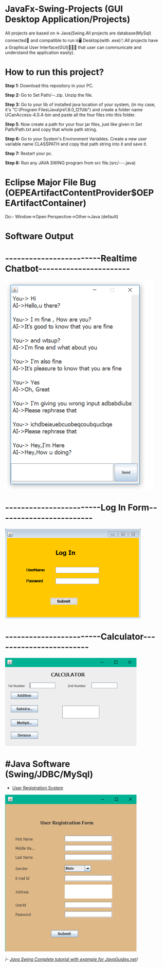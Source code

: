 # JavaFx-Swing-Projects (GUI Desktop Application/Projects)
All projects are based on ☕ Java(Swing.All projects are database(MySql) connected📂 and compatible to run is🖥️ Desktop(with .exe)🖱️.All projects have a Graphical User Interface(GUI)👨🏻‍💻 that user can communicate and understand the application easily).

# How to run this project?

**Step 1:** Download this repository in your PC.

**Step 2:** Go to Set Path/--.zip. Unzip the file.

**Step 3:**  Go to your lib of installed java location of your system, (in my case, it's "C:\Program Files\Java\jre1.8.0_121\lib") and create a folder name UCanAccess-4.0.4-bin and paste all the four files into this folder.

**Step 5**: Now create a path for your four jar files, just like given in Set Path/Path.txt and copy that whole path string.

**Step 6:** Go to your System's Environment Variables. Create a new user variable name CLASSPATH and copy that path string into it and save it.

**Step 7:** Restart your pc.

**Step 8:** Run any JAVA SWING program from src file.(src/---.java)

# Eclipse Major File Bug (OEPEArtifactContentProvider$OEPEArtifactContainer)
Do:- Window->Open Perspective->Other->Java (default)

# Software Output

# ------------------------Realtime Chatbot-----------------------

<img src="./image/Chatbot.png" >

# ------------------------Log In Form------------------------

<img src="./image/login.png" > <br>

# ------------------------Calculator------------------------

<img src="./image/calculator.png" > <br>

# #Java Software (Swing/JDBC/MySql)

- [User Registration System](https://github.com/uakp98/Java-JavaFx-Swing-Projects-DesktopApplication-GUI-Software/tree/main/User%20Registration%20System)

<img src="./image/user_registration.png" > <br>

/*- [Java Swing Complete tutorial with example for JavaGuides.net](https://github.com/soumyadip007/Java-Swing-tutorials-and-examples-for-JavaGuides.net)*/
